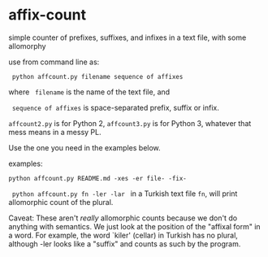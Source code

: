 # affix-count
simple counter of  prefixes, suffixes, and infixes in a text file, with some allomorphy

use from command line as:

<code> python affcount.py filename sequence of affixes </code>

where <code> filename</code> is the name of the text file, and

<code> sequence of affixes</code> is space-separated prefix, suffix or infix.

<code>affcount2.py</code> is for Python 2, <code>affcount3.py</code> is for Python 3, whatever that mess means in a messy PL.

Use the one you need in the examples below.

examples:

<code>python affcount.py README.md -xes -er file- -fix- </code>

<code> python affcount.py fn -ler -lar </code>  in a Turkish text file <code>fn</code>, will print allomorphic count of the plural.

Caveat: These aren't *really* allomorphic counts because we don't do anything with semantics. We just look at the position of
the "affixal form" in a word. For example, the word `kiler' (cellar) in Turkish has no plural, although -ler looks like a "suffix" and counts as such by the program.
